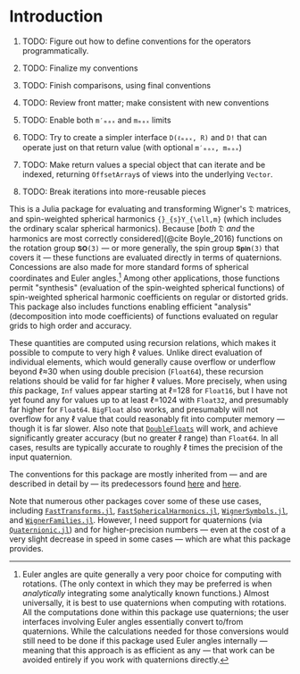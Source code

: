 # Introduction

1. TODO: Figure out how to define conventions for the operators programmatically.

2. TODO: Finalize my conventions

3. TODO: Finish comparisons, using final conventions

4. TODO: Review front matter; make consistent with new conventions

8. TODO: Enable both `m′ₘₐₓ` and `mₘₐₓ` limits

5. TODO: Try to create a simpler interface `D(ℓₘₐₓ, R)` and `D!` that can operate just on that return value (with optional `m′ₘₐₓ, mₘₐₓ`)

6. TODO: Make return values a special object that can iterate and be indexed, returning `OffsetArray`s of views into the underlying `Vector`.

7. TODO: Break iterations into more-reusable pieces


This is a Julia package for evaluating and transforming Wigner's 𝔇
matrices, and spin-weighted spherical harmonics ``{}_{s}Y_{\ell,m}``
(which includes the ordinary scalar spherical harmonics).  Because
[*both* 𝔇 *and* the harmonics are most correctly considered](@cite
Boyle_2016) functions on the rotation group ``𝐒𝐎(3)`` — or more
generally, the spin group ``𝐒𝐩𝐢𝐧(3)`` that covers it — these
functions are evaluated directly in terms of quaternions.  Concessions
are also made for more standard forms of spherical coordinates and
Euler angles.[^1] Among other applications, those functions permit
"synthesis" (evaluation of the spin-weighted spherical functions) of
spin-weighted spherical harmonic coefficients on regular or distorted
grids.  This package also includes functions enabling efficient
"analysis" (decomposition into mode coefficients) of functions
evaluated on regular grids to high order and accuracy.

These quantities are computed using recursion relations, which makes
it possible to compute to very high ℓ values.  Unlike direct
evaluation of individual elements, which would generally cause
overflow or underflow beyond ℓ≈30 when using double precision
(`Float64`), these recursion relations should be valid for far higher
ℓ values.  More precisely, when using *this* package, `Inf` values
appear starting at ℓ=128 for `Float16`, but I have not yet found any
for values up to at least ℓ=1024 with `Float32`, and presumably far
higher for `Float64`.  `BigFloat` also works, and presumably will not
overflow for any ℓ value that could reasonably fit into computer
memory — though it is far slower.  Also note that
[`DoubleFloats`](https://github.com/JuliaMath/DoubleFloats.jl) will
work, and achieve significantly greater accuracy (but no greater ℓ
range) than `Float64`.  In all cases, results are typically accurate
to roughly ℓ times the precision of the input quaternion.

The conventions for this package are mostly inherited from — and are
described in detail by — its predecessors found
[here](https://moble.github.io/spherical_functions/) and
[here](https://moble.github.io/spherical/).

Note that numerous other packages cover some of these use cases,
including
[`FastTransforms.jl`](https://JuliaApproximation.github.io/FastTransforms.jl/),
[`FastSphericalHarmonics.jl`](https://eschnett.github.io/FastSphericalHarmonics.jl/dev/),
[`WignerSymbols.jl`](https://github.com/Jutho/WignerSymbols.jl), and
[`WignerFamilies.jl`](https://github.com/xzackli/WignerFamilies.jl).
However, I need support for quaternions (via
[`Quaternionic.jl`](https://github.com/moble/Quaternionic.jl)) and for
higher-precision numbers — even at the cost of a very slight decrease
in speed in some cases — which are what this package provides.


[^1]:
    Euler angles are quite generally a very poor choice for computing with
    rotations.  (The only context in which they may be preferred is when
    *analytically* integrating some analytically known functions.)  Almost
    universally, it is best to use quaternions when computing with rotations.
    All the computations done within this package use quaternions; the user
    interfaces involving Euler angles essentially convert to/from quaternions.
    While the calculations needed for those conversions would still need to be
    done if this package used Euler angles internally — meaning that this
    approach is as efficient as any — that work can be avoided entirely if you
    work with quaternions directly.
